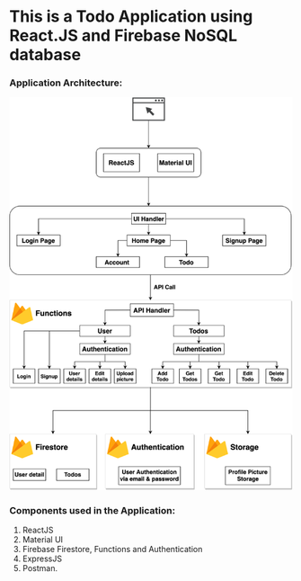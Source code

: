 # This is a Todo Application using React.JS and Firebase NoSQL database

### Application Architecture:

![Application Architecture](images/TodoApp.png)

### Components used in the Application:

1. ReactJS
2. Material UI
3. Firebase Firestore, Functions and Authentication
4. ExpressJS
5. Postman.

